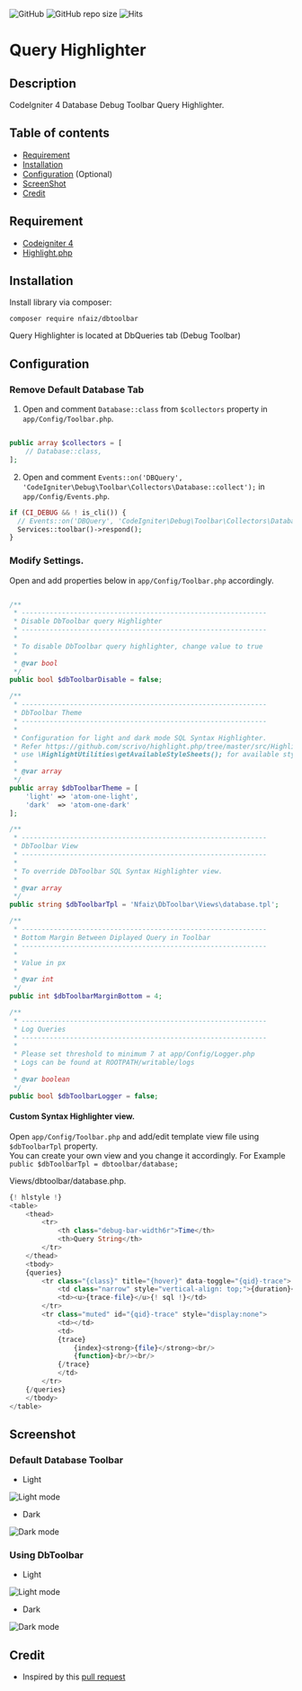 ![GitHub](https://img.shields.io/github/license/nfaiz/dbtoolbar)
![GitHub repo size](https://img.shields.io/github/repo-size/nfaiz/dbtoolbar?label=size)
![Hits](https://hits.seeyoufarm.com/api/count/incr/badge.svg?url=nfaiz/dbtoolbar)

# Query Highlighter

## Description
CodeIgniter 4 Database Debug Toolbar Query Highlighter.

## Table of contents
  * [Requirement](#requirement)
  * [Installation](#installation)
  * [Configuration](#configuration) (Optional)
  * [ScreenShot](#screenshot)
  * [Credit](#credit)

## Requirement
* [Codeigniter 4](https://github.com/codeigniter4/CodeIgniter4)
* [Highlight.php](https://github.com/scrivo/highlight.php)


## Installation
Install library via composer:

    composer require nfaiz/dbtoolbar

Query Highlighter is located at DbQueries tab (Debug Toolbar)

## Configuration

### Remove Default Database Tab

1. Open and comment `Database::class` from `$collectors` property in `app/Config/Toolbar.php`.

```php

public array $collectors = [
    // Database::class,
];
```

2. Open and comment `Events::on('DBQuery', 'CodeIgniter\Debug\Toolbar\Collectors\Database::collect');` in `app/Config/Events.php`.

```php
if (CI_DEBUG && ! is_cli()) {
  // Events::on('DBQuery', 'CodeIgniter\Debug\Toolbar\Collectors\Database::collect');
  Services::toolbar()->respond();
}
```

### Modify Settings.

Open and add properties below in `app/Config/Toolbar.php` accordingly.

```php

/**
 * -------------------------------------------------------------
 * Disable DbToolbar query Highlighter
 * -------------------------------------------------------------
 * 
 * To disable DbToolbar query highlighter, change value to true
 *
 * @var bool
 */
public bool $dbToolbarDisable = false;

/**
 * -------------------------------------------------------------
 * DbToolbar Theme
 * -------------------------------------------------------------
 * 
 * Configuration for light and dark mode SQL Syntax Highlighter.
 * Refer https://github.com/scrivo/highlight.php/tree/master/src/Highlight/styles or
 * use \HighlightUtilities\getAvailableStyleSheets(); for available stylesheets.
 *
 * @var array
 */
public array $dbToolbarTheme = [
    'light' => 'atom-one-light',
    'dark'  => 'atom-one-dark'
];

/**
 * -------------------------------------------------------------
 * DbToolbar View
 * -------------------------------------------------------------
 * 
 * To override DbToolbar SQL Syntax Highlighter view.
 *
 * @var array
 */
public string $dbToolbarTpl = 'Nfaiz\DbToolbar\Views\database.tpl';

/**
 * -------------------------------------------------------------
 * Bottom Margin Between Diplayed Query in Toolbar
 * -------------------------------------------------------------
 * 
 * Value in px
 * 
 * @var int
 */
public int $dbToolbarMarginBottom = 4;

/**
 * -------------------------------------------------------------
 * Log Queries
 * -------------------------------------------------------------
 *
 * Please set threshold to minimum 7 at app/Config/Logger.php
 * Logs can be found at ROOTPATH/writable/logs
 *
 * @var boolean
 */
public bool $dbToolbarLogger = false;

```

#### Custom Syntax Highlighter view.

Open `app/Config/Toolbar.php` and add/edit template view file using `$dbToolbarTpl` property.  
You can create your own view and you change it accordingly. For Example `public $dbToolbarTpl = dbtoolbar/database;` 

Views/dbtoolbar/database.php.
```php
{! hlstyle !}
<table>
    <thead>
        <tr>
            <th class="debug-bar-width6r">Time</th>
            <th>Query String</th>
        </tr>
    </thead>
    <tbody>
    {queries}
        <tr class="{class}" title="{hover}" data-toggle="{qid}-trace">
            <td class="narrow" style="vertical-align: top;">{duration}</td>
            <td><u>{trace-file}</u>{! sql !}</td>
        </tr>
        <tr class="muted" id="{qid}-trace" style="display:none">
            <td></td>
            <td>
            {trace}
                {index}<strong>{file}</strong><br/>
                {function}<br/><br/>
            {/trace}
            </td>
        </tr>
    {/queries}
    </tbody>
</table>
```

## Screenshot

### Default Database Toolbar

* Light<br />
<img src="https://user-images.githubusercontent.com/1330109/193412805-a923b570-a4b1-47e6-956c-3f9f97e8c2d8.png" alt="Light mode">

* Dark<br />
<img src="https://user-images.githubusercontent.com/1330109/193412939-b132801a-a639-4d1e-a57e-c2df1d628a6d.png" alt="Dark mode">

### Using DbToolbar

* Light
<img src="https://user-images.githubusercontent.com/1330109/193412867-83603790-0c44-402b-b790-4f3d6576c412.png" alt="Light mode">

* Dark
<img src="https://user-images.githubusercontent.com/1330109/193412970-faa3896e-8425-44a5-961e-ca9e553fecd9.png" alt="Dark mode">

## Credit
* Inspired by this [pull request](https://github.com/codeigniter4/CodeIgniter4/pull/3515)